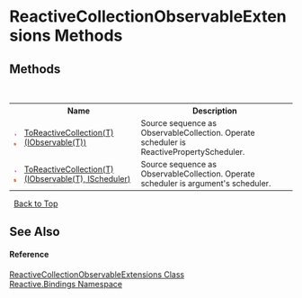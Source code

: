 # ReactiveCollectionObservableExtensions Methods
 


## Methods
&nbsp;<table><tr><th></th><th>Name</th><th>Description</th></tr><tr><td>![Public method](media/pubmethod.gif "Public method")![Static member](media/static.gif "Static member")</td><td><a href="e0381aa2-a8fc-6f6a-58b9-d375e7e8b809">ToReactiveCollection(T)(IObservable(T))</a></td><td>
Source sequence as ObservableCollection. Operate scheduler is ReactivePropertyScheduler.</td></tr><tr><td>![Public method](media/pubmethod.gif "Public method")![Static member](media/static.gif "Static member")</td><td><a href="4030ac73-e5a2-76f8-89d5-ddbeebf520d2">ToReactiveCollection(T)(IObservable(T), IScheduler)</a></td><td>
Source sequence as ObservableCollection. Operate scheduler is argument's scheduler.</td></tr></table>&nbsp;
<a href="#reactivecollectionobservableextensions-methods">Back to Top</a>

## See Also


#### Reference
<a href="0555b9cb-3008-584c-5b2f-7f665cfebecd">ReactiveCollectionObservableExtensions Class</a><br /><a href="c3971206-685a-088e-bb60-d89f59135b99">Reactive.Bindings Namespace</a><br />